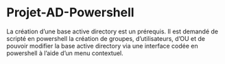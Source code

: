 # Projet-AD-Powershell
 La création d’une base active directory est un prérequis. Il est demandé de scripté en powershell la création de groupes, d’utilisateurs, d’OU et de pouvoir modifier la base active directory via une interface codée en powershell à l’aide d’un menu contextuel.
